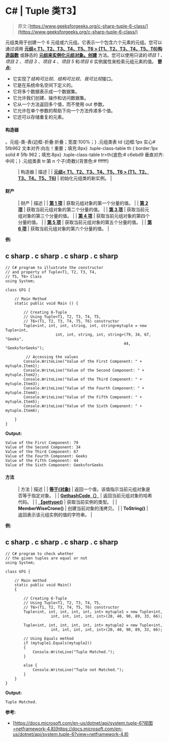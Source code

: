 # C# | Tuple <t1>类</t1>T3】

> 原文:[https://www.geeksforgeeks.org/c-sharp-tuple-6-class/](https://www.geeksforgeeks.org/c-sharp-tuple-6-class/)

元组<t1 t2="" t3="" t4="" t5="" t6="">类用于创建一个 6 元组或六元组。它表示一个包含六个元素的元组。您可以通过调用 [**元组< T1、T2、T3、T4、T5、T6 > (T1、T2、T3、T4、T5、T6)构造函数**](https://www.geeksforgeeks.org/how-to-create-6-tuple-in-c-sharp/#Using%20Tuple%3CT1,T2,T3,T4,T5,T6%3E(T1,%20T2,%20T3,%20T4,%20T5,%20T6)%20Constructor) 或静态的 [**元组来实例化元组<t1 t2="" t3="" t4="" t5="" t6="">对象。创建</t1>**](https://www.geeksforgeeks.org/how-to-create-6-tuple-in-c-sharp/#Using%20the%20Create%20method) 方法。您可以使用只读的*项目 1* 、*项目 2* 、*项目 3* 、*项目 4* 、*项目 5* 和*项目 6* 实例属性来检索元组元素的值。
**要点:**</t1> 

*   它实现了*结构可比较*、*结构可比较*、*我可比较*接口。
*   它是在系统命名空间下定义的。
*   它将多个数据表示成一个数据集。
*   它允许我们创建、操作和访问数据集。
*   它从一个方法返回多个值，而不使用 out 参数。
*   它允许在单个参数的帮助下向一个方法传递多个值。
*   它还可以存储重复的元素。

#### 构造器

。元组-类-表{边框-折叠:折叠；宽度:100%；} .元组类表 td {边框:1px 实心# 5fb962 文本对齐:向左！重要；填充:8px} .tuple-class-table th { border:1px solid # 5fb 962；填充:8px} .tuple-class-table tr>th{底色:# c6ebd9 垂直对齐:中间；} .元组类表 tr:第 n 个子(奇数){背景色:# ffffff}

<figure class="table">

| 构造器 | 描述 |
| [**元组< T1、T2、T3、T4、T5、T6 > (T1、T2、T3、T4、T5、T6)**](https://www.geeksforgeeks.org/how-to-create-6-tuple-in-c-sharp/#Using%20Tuple%3CT1,T2,T3,T4,T5,T6%3E(T1,%20T2,%20T3,%20T4,%20T5,%20T6)%20Constructor) | 初始化元组<t1 t2="" t3="" t4="" t5="" t6="">类的新实例。</t1> |

</figure>

#### 财产

<figure class="table">

| 财产 | 描述 |
| [**第 1 项**](https://www.geeksforgeeks.org/c-sharp-how-to-get-first-element-of-the-tuple/) | 获取元组<t1 t2="" t3="" t4="" t5="" t6="">对象的第一个分量的值。</t1> |
| [**第 2 项**](https://www.geeksforgeeks.org/c-sharp-how-to-get-second-element-of-the-tuple/) | 获取当前元组<t1 t2="" t3="" t4="" t5="" t6="">对象的第二个分量的值。</t1> |
| [**第 3 项**](https://www.geeksforgeeks.org/c-sharp-how-to-get-third-element-of-the-tuple/) | 获取当前元组<t1 t2="" t3="" t4="" t5="" t6="">对象的第三个分量的值。</t1> |
| [**第 4 项**](https://www.geeksforgeeks.org/c-sharp-how-to-get-fourth-element-of-the-tuple/) | 获取当前元组<t1 t2="" t3="" t4="" t5="" t6="">对象的第四个分量的值。</t1> |
| [**第 5 项**](https://www.geeksforgeeks.org/c-sharp-sharp-how-to-get-fifth-element-of-the-tuple/) | 获取当前元组<t1 t2="" t3="" t4="" t5="" t6="">对象的第五个分量的值。</t1> |
| [**第 6 项**](https://www.geeksforgeeks.org/c-sharp-how-to-get-sixth-element-of-the-tuple/) | 获取当前元组<t1 t2="" t3="" t4="" t5="" t6="">对象的第六个分量的值。</t1> |

</figure>

**例:**

## c sharp . c sharp . c sharp . c sharp

```
// C# program to illustrate the constructor
// and property of Tuple<T1, T2, T3, T4,
// T5, T6> Class
using System;

class GFG {

    // Main Method
    static public void Main () {

        // Creating 6-Tuple
        // Using Tuple<T1, T2, T3, T4, T5,
        // T6>(T1, T2, T3, T4, T5, T6) constructor
        Tuple<int, int, int, string, int, string>mytuple = new Tuple<int,
                      int, int, string, int, string>(79, 34, 67, "Geeks",
                                                    44, "GeeksforGeeks");

         // Accessing the values
        Console.WriteLine("Value of the First Component: " + mytuple.Item1);
        Console.WriteLine("Value of the Second Component: " + mytuple.Item2);
        Console.WriteLine("Value of the Third Component: " + mytuple.Item3);
        Console.WriteLine("Value of the Fourth Component: " + mytuple.Item4);
        Console.WriteLine("Value of the Fifth Component: " + mytuple.Item5);
        Console.WriteLine("Value of the Sixth Component: " + mytuple.Item6);

    }
}
```

**Output:** 

```
Value of the First Component: 79
Value of the Second Component: 34
Value of the Third Component: 67
Value of the Fourth Component: Geeks
Value of the Fifth Component: 44
Value of the Sixth Component: GeeksforGeeks
```

#### 方法

<figure class="table">

| 方法 | 描述 |
| [**等于(对象)**](https://www.geeksforgeeks.org/c-sharp-check-if-two-tuple-objects-are-equal/) | 返回一个值，该值指示当前元组<t1 t2="" t3="" t4="" t5="" t6="">对象是否等于指定对象。</t1> |
| [**GethashCode（）**](https://www.geeksforgeeks.org/c-sharp-how-to-get-the-hashcode-of-the-tuple/) | 返回当前元组<t1 t2="" t3="" t4="" t5="" t6="">对象的哈希代码。</t1> |
| [**【gettype()**](https://www.geeksforgeeks.org/c-sharp-getting-the-type-of-the-tuples-element/) | 获取当前实例的类型。 |
| **MemberWiseCrone()** | 创建当前对象的浅拷贝。 |
| **ToString()** | 返回表示该元组<t1 t2="" t3="" t4="" t5="" t6="">实例的值的字符串。</t1> |

</figure>

**例:**

## c sharp . c sharp . c sharp . c sharp

```
// C# program to check whether
// the given tuples are equal or not
using System;

class GFG {

    // Main method
    static public void Main()
    {

        // Creating 6-Tuple
        // Using Tuple<T1, T2, T3, T4, T5,
        // T6>(T1, T2, T3, T4, T5, T6) constructor
        Tuple<int, int, int, int, int, int> mytuple1 = new Tuple<int,
                    int, int, int, int, int>(20, 40, 90, 89, 33, 66);

        Tuple<int, int, int, int, int, int> mytuple2 = new Tuple<int,
                    int, int, int, int, int>(20, 40, 90, 89, 33, 66);

        // Using Equals method
        if (mytuple1.Equals(mytuple2))
        {
            Console.WriteLine("Tuple Matched.");
        }

        else {
            Console.WriteLine("Tuple not Matched.");
        }
    }
}
```

**Output:** 

```
Tuple Matched.
```

**参考:**

*   [https://docs.microsoft.com/en-us/dotnet/api/system.tuple-6?视图=netframework-4.8](https://docs.microsoft.com/en-us/dotnet/api/system.tuple-6?view=netframework-4.8)